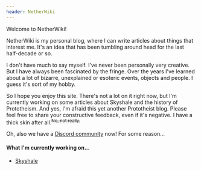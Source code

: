 ```yaml
---
header: NetherWiki
---
```


Welcome to NetherWiki!

NetherWiki is my personal blog, where I can write articles about things that interest me.
It's an idea that has been tumbling around head for the last half-decade or so.

I don't have much to say myself.
I've never been personally very creative.
But I have always been fascinated by the fringe.
Over the years I've learned about a lot of bizarre, unexplained or esoteric events, objects and people.
I guess it's sort of my hobby.

So I hope you enjoy this site.
There's not a lot on it right now, but I'm currently working on some articles about Skyshale and the history of Prototheism.
And yes, I'm afraid this yet another Prototheist blog.
Please feel free to share your constructive feedback, even if it's negative.
I have a thick skin after all.<sup><strike>No, not really.</strike></sup>

Oh, also we have a [Discord community](https://discord.gg/YHamcAUksB) now! For some reason...

#### What I'm currently working on...
* [Skyshale](skyshale/)